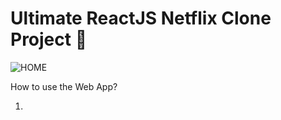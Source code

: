 # Ultimate ReactJS Netflix Clone Project 🚀

![HOME](/public/screenshots/homepage.png)

How to use the Web App? 

1. 